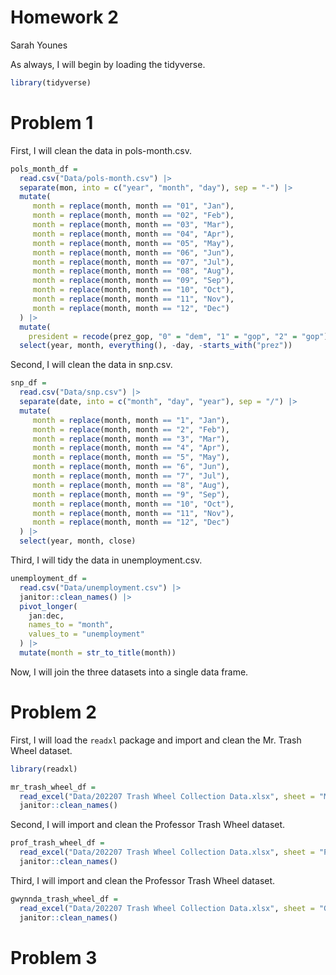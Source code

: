 Homework 2
================
Sarah Younes

As always, I will begin by loading the tidyverse.

``` r
library(tidyverse)
```

# Problem 1

First, I will clean the data in pols-month.csv.

``` r
pols_month_df =
  read.csv("Data/pols-month.csv") |>
  separate(mon, into = c("year", "month", "day"), sep = "-") |>
  mutate(
     month = replace(month, month == "01", "Jan"),
     month = replace(month, month == "02", "Feb"),
     month = replace(month, month == "03", "Mar"),
     month = replace(month, month == "04", "Apr"),
     month = replace(month, month == "05", "May"),
     month = replace(month, month == "06", "Jun"),
     month = replace(month, month == "07", "Jul"),
     month = replace(month, month == "08", "Aug"),
     month = replace(month, month == "09", "Sep"),
     month = replace(month, month == "10", "Oct"),
     month = replace(month, month == "11", "Nov"),
     month = replace(month, month == "12", "Dec")
  ) |>
  mutate(
    president = recode(prez_gop, "0" = "dem", "1" = "gop", "2" = "gop")) |>
  select(year, month, everything(), -day, -starts_with("prez"))
```

Second, I will clean the data in snp.csv.

``` r
snp_df =
  read.csv("Data/snp.csv") |>
  separate(date, into = c("month", "day", "year"), sep = "/") |>
  mutate(
     month = replace(month, month == "1", "Jan"),
     month = replace(month, month == "2", "Feb"),
     month = replace(month, month == "3", "Mar"),
     month = replace(month, month == "4", "Apr"),
     month = replace(month, month == "5", "May"),
     month = replace(month, month == "6", "Jun"),
     month = replace(month, month == "7", "Jul"),
     month = replace(month, month == "8", "Aug"),
     month = replace(month, month == "9", "Sep"),
     month = replace(month, month == "10", "Oct"),
     month = replace(month, month == "11", "Nov"),
     month = replace(month, month == "12", "Dec")
  ) |>
  select(year, month, close)
```

Third, I will tidy the data in unemployment.csv.

``` r
unemployment_df =
  read.csv("Data/unemployment.csv") |>
  janitor::clean_names() |>
  pivot_longer(
    jan:dec,
    names_to = "month",
    values_to = "unemployment"
  ) |>
  mutate(month = str_to_title(month))
```

Now, I will join the three datasets into a single data frame.

# Problem 2

First, I will load the `readxl` package and import and clean the
Mr. Trash Wheel dataset.

``` r
library(readxl)

mr_trash_wheel_df =
  read_excel("Data/202207 Trash Wheel Collection Data.xlsx", sheet = "Mr. Trash Wheel", range = "A2:N549") |>
  janitor::clean_names()
```

Second, I will import and clean the Professor Trash Wheel dataset.

``` r
prof_trash_wheel_df =
  read_excel("Data/202207 Trash Wheel Collection Data.xlsx", sheet = "Professor Trash Wheel", range = "A2:M96") |>
  janitor::clean_names()
```

Third, I will import and clean the Professor Trash Wheel dataset.

``` r
gwynnda_trash_wheel_df =
  read_excel("Data/202207 Trash Wheel Collection Data.xlsx", sheet = "Gwynnda Trash Wheel", range = "A2:K108") |>
  janitor::clean_names()
```

# Problem 3
